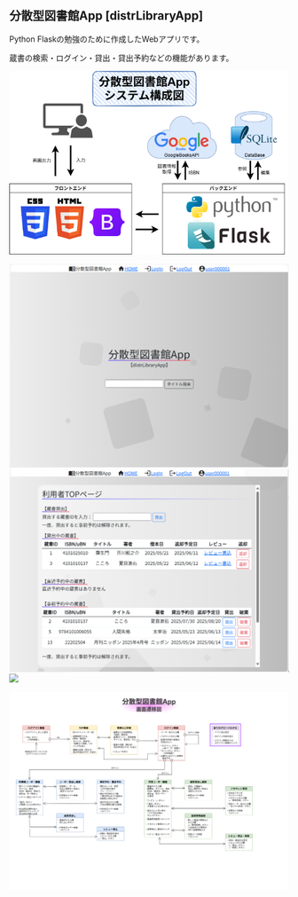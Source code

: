 ## 分散型図書館App [distrLibraryApp]

Python Flaskの勉強のために作成したWebアプリです。

蔵書の検索・ログイン・貸出・貸出予約などの機能があります。

![](documents/システム構成図.drawio.png)

![](documents/screenshot1.png)
![](documents/screenshot2.png)
![](documents/ER図.drawio.png)

![](documents/画面遷移図.drawio.png)
